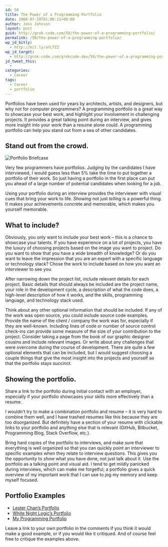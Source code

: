 ```yaml
---
id: 58
title: The Power of a Programming Portfolio
date: 2008-07-29T01:06:11+00:00
author: Jess Johnson
layout: post
guid: http://grok-code.com/58/the-power-of-a-programming-portfolio/
permalink: /58/the-power-of-a-programming-portfolio/
wp_jd_bitly:
  - http://bit.ly/aYLTZZ
wp_jd_target:
  - http://grok-code.com/grokcode-dev/58/the-power-of-a-programming-portfolio/
jd_tweet_this:
  - 
categories:
  - Career
tags:
  - Career
  - portfolio
---
```

Portfolios have been used for years by architects, artists, and designers, but why not for computer programmers? A programming portfolio is a great way to showcase your best work, and highlight your involvement in challenging projects. It provides a great talking point during an interview, and gives more insight into your work than a resume alone could. A programming portfolio can help you stand out from a sea of other candidates.<!--more-->

## Stand out from the crowd.

<div>
  <img src="http://grokcode.com/wordpress/wp-content/uploads/2008/07/1567072848_5bcaa8bfa7.jpg" alt="Portfolio Briefcase" class="alignleft" />
</div>

Very few programmers have portfolios. Judging by the candidates I have interviewed, I would guess less than 5% take the time to put together a portfolio of their work. So just having a portfolio in the first place can put you ahead of a large number of potential candidates when looking for a job.

Using your portfolio during an interview provides the interviewer with visual cues that bring your work to life. _Showing_ not just _telling_ is a powerful thing. It makes your achievements concrete and memorable, which makes you yourself memorable.

## What to include?

Obviously, you only want to include your best work &#8211; this is a chance to showcase your talents. If you have experience on a lot of projects, you have the luxury of choosing projects based on the image you want to project. Do you want to show that you have a wide breadth of knowledge? Or do you want to leave the impression that you are an expert with a specific language or technology stack? Chose the work to include based on how you want an interviewer to see you.

After narrowing down the project list, include relevant details for each project. Basic details that should always be included are the project name, your role in the development cycle, a description of what the code does, a high-level description of how it works, and the skills, programming language, and technology stack used.

Think about any other optional information that should be included. If any of the work was open source, you could include source code examples. Provide the name of the client / company the work was for, especially if they are well-known. Including lines of code or number of source control check-ins can provide some measure of the size of your contribution to the project. Consider taking a page from the book of our graphic designer cousins and include relevant images. Or write about any challenges that were overcome during the course of development. There are quite a few optional elements that can be included, but I would suggest choosing a couple things that give the most insight into the projects and yourself so that the portfolio stays succinct.

## Showing the portfolio.

Share a link to the portfolio during initial contact with an employer, especially if your portfolio showcases your skills more effectively than a resume. 

I wouldn&#8217;t try to make a combination portfolio and resume &#8211; it is very hard to combine them well, and I have trashed resumes like this because they are too disorganized. But definitely have a section of your resume with clickable links to your portfolio and anything else that is relevant (GitHub, Bitbucket, Programming Blog, Stack Overflow, etc.). 

Bring hard copies of the portfolio to interviews, and make sure that everything is well organized so that you can quickly point an interviewer to specific examples when they relate to interview questions. This gives you the opportunity to _show_ what you have done, not just talk about it. Use the portfolio as a talking point and visual aid. I tend to get mildly panicked during interviews, which can make me forgetful; a portfolio gives a quick overview of my important work that I can use to jog my memory and keep myself focused.

## Portfolio Examples

  * [Lester Chan&#8217;s Portfolio](http://lesterchan.net/portfolio/programming/ "Lester Chan's Portfolio")
  * [White Night Logic&#8217;s Portfolio](http://www.whiteknightlogic.net/code.php "White Night Logic's Portfolio")
  * [My Programming Portfolio](http://grokcode.com/programmer-portfolio/ "Jess Johnson's Programming Portfolio")

Leave a link to your own portfolio in the comments if you think it would make a good example, or if you would like it critiqued. And of course feel free to critique the examples above.